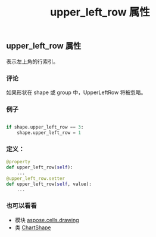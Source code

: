 ﻿---
title: upper_left_row 属性
second_title: Aspose.Cells for Python via .NET API 参考文献
description:
type: docs
weight: 1150
url: /zh/python-net/aspose.cells.drawing/chartshape/upper_left_row/
is_root: false
---
## upper_left_row 属性

表示左上角的行索引。

### 评论

如果形状在 shape 或 group 中，UpperLeftRow 将被忽略。

### 例子

```python

if shape.upper_left_row == 3:
    shape.upper_left_row = 1

```
### 定义：
```python
@property
def upper_left_row(self):
    ...
@upper_left_row.setter
def upper_left_row(self, value):
    ...
```

### 也可以看看
* 模块 [aspose.cells.drawing](../../)
* 类 [ChartShape](/cells/zh/python-net/aspose.cells.drawing/chartshape)

